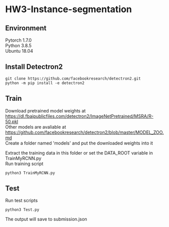 # HW3-Instance-segmentation
## Environment
Pytorch 1.7.0  
Python 3.8.5  
Ubuntu 18.04  
## Install Detectron2
```
git clone https://github.com/facebookresearch/detectron2.git
python -m pip install -e detectron2
```
## Train
Download pretrained model weights at https://dl.fbaipublicfiles.com/detectron2/ImageNetPretrained/MSRA/R-50.pkl  
Other models are avaliable at https://github.com/facebookresearch/detectron2/blob/master/MODEL_ZOO.md  
Create a folder named 'models' and put the downloaded weights into it  
  
Extract the training data in this folder or set the DATA_ROOT variable in TrainMyRCNN.py  
Run training script  
```
python3 TrainMyRCNN.py
```

## Test
Run test scripts
```
python3 Test.py
```
The output will save to submission.json
